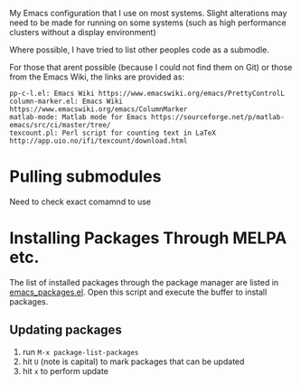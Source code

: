 My Emacs configuration that I use on most systems.
Slight alterations may need to be made for running on some systems (such as high performance clusters without a display environment)

Where possible, I have tried to list other peoples code as a submodle.

For those that arent possible (because I could not find them on Git)
or those from the Emacs Wiki, the links are provided as:

    pp-c-l.el: Emacs Wiki https://www.emacswiki.org/emacs/PrettyControlL
    column-marker.el: Emacs Wiki https://www.emacswiki.org/emacs/ColumnMarker
    matlab-mode: Matlab mode for Emacs https://sourceforge.net/p/matlab-emacs/src/ci/master/tree/
    texcount.pl: Perl script for counting text in LaTeX http://app.uio.no/ifi/texcount/download.html

# Pulling submodules
 Need to check exact comamnd to use

# Installing Packages Through MELPA etc.
The list of installed packages through the package manager are listed in [emacs_packages.el](./emacs_packages.el). Open this script and execute the buffer to install packages.

## Updating packages
1. run `M-x package-list-packages`
2. hit `U` (note is capital) to mark packages that can be updated
3. hit `x` to perform update


